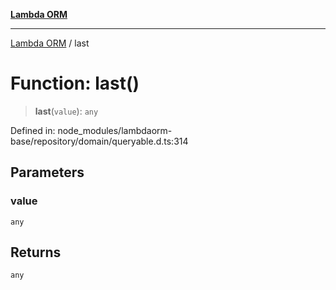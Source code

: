 [**Lambda ORM**](../README.md)

***

[Lambda ORM](../README.md) / last

# Function: last()

> **last**(`value`): `any`

Defined in: node\_modules/lambdaorm-base/repository/domain/queryable.d.ts:314

## Parameters

### value

`any`

## Returns

`any`
